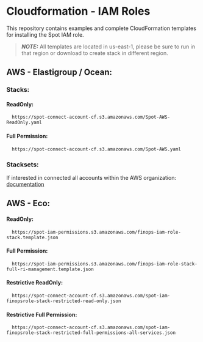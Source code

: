 # Cloudformation - IAM Roles

This repository contains examples and complete CloudFormation templates for installing the Spot IAM role.

> **_NOTE:_**  All templates are located in us-east-1, please be sure to run in that region or download to create stack in different region.    
> 
## AWS - Elastigroup / Ocean:
### Stacks:
#### ReadOnly: 
```
  https://spot-connect-account-cf.s3.amazonaws.com/Spot-AWS-ReadOnly.yaml
```
#### Full Permission:
```
  https://spot-connect-account-cf.s3.amazonaws.com/Spot-AWS.yaml
```

### Stacksets:
If interested in connected all accounts within the AWS organization: [documentation](https://github.com/spotinst/spotinst-examples/blob/master/Utilities/AWS/StackSet/README.md)


## AWS - Eco:
#### ReadOnly:
```
  https://spot-iam-permissions.s3.amazonaws.com/finops-iam-role-stack.template.json
```
#### Full Permission:
```
  https://spot-iam-permissions.s3.amazonaws.com/finops-iam-role-stack-full-ri-management.template.json
```
#### Restrictive ReadOnly:
```
  https://spot-connect-account-cf.s3.amazonaws.com/spot-iam-finopsrole-stack-restricted-read-only.json
```
#### Restrictive Full Permission:
```
  https://spot-connect-account-cf.s3.amazonaws.com/spot-iam-finopsrole-stack-restricted-full-permissions-all-services.json
```
